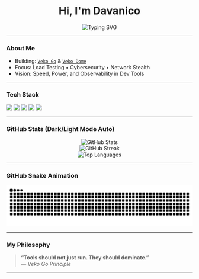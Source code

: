 <h1 align="center"> Hi, I'm Davanico</h1>
<p align="center">
  <img src="https://readme-typing-svg.herokuapp.com?font=Fira+Code&weight=600&size=24&pause=1000&center=true&vCenter=true&color=FACC15&width=435&lines=Cybersecurity+and+Tool+Builder;Developer+of+Veko+Go+and+Dome;load+Testing+and+Anonymity+Researcher" alt="Typing SVG" />
</p>

---

###  About Me

-  Building: [`Veko Go`](https://github.com/davanico1122/veko-go) & [`Veko Dome`](https://github.com/davanico1122/veko-dome)
-  Focus: Load Testing • Cybersecurity • Network Stealth
-  Vision: Speed, Power, and Observability in Dev Tools

---

###  Tech Stack

<p align="left">
  <img src="https://img.shields.io/badge/Golang-00ADD8?style=for-the-badge&logo=go&logoColor=white" />
  <img src="https://img.shields.io/badge/Python-3776AB?style=for-the-badge&logo=python&logoColor=white" />
  <img src="https://img.shields.io/badge/Node.js-339933?style=for-the-badge&logo=node.js&logoColor=white" />
  <img src="https://img.shields.io/badge/Linux-FCC624?style=for-the-badge&logo=linux&logoColor=black" />
  <img src="https://img.shields.io/badge/GitHub-181717?style=for-the-badge&logo=github&logoColor=white" />
</p>

---

###  GitHub Stats (Dark/Light Mode Auto)

<p align="center">
  <!-- GitHub Stats -->
  <picture>
    <source
      srcset="https://github-readme-stats.vercel.app/api?username=davanico1122&show_icons=true&theme=radical&hide_border=true"
      media="(prefers-color-scheme: dark)"
    />
    <img
      src="https://github-readme-stats.vercel.app/api?username=davanico1122&show_icons=true&theme=default&hide_border=true"
      alt="GitHub Stats"
    />
  </picture>

  <!-- GitHub Streak -->
  <br/>
  <picture>
    <source
      srcset="https://github-readme-streak-stats.herokuapp.com?user=davanico1122&theme=radical&hide_border=true"
      media="(prefers-color-scheme: dark)"
    />
    <img
      src="https://github-readme-streak-stats.herokuapp.com?user=davanico1122&theme=default&hide_border=true"
      alt="GitHub Streak"
    />
  </picture>

  <!-- Top Languages -->
  <br/>
  <picture>
    <source
      srcset="https://github-readme-stats.vercel.app/api/top-langs/?username=davanico1122&layout=compact&theme=radical&hide_border=true"
      media="(prefers-color-scheme: dark)"
    />
    <img
      src="https://github-readme-stats.vercel.app/api/top-langs/?username=davanico1122&layout=compact&theme=default&hide_border=true"
      alt="Top Languages"
    />
  </picture>
</p>

---

###  GitHub Snake Animation

<p align="center">
  <img src="https://raw.githubusercontent.com/davanico1122/davanico1122/output/github-contribution-grid-snake.svg" />
</p>

---

###  My Philosophy

> **“Tools should not just run. They should dominate.”**  
> — *Veko Go Principle*

---

